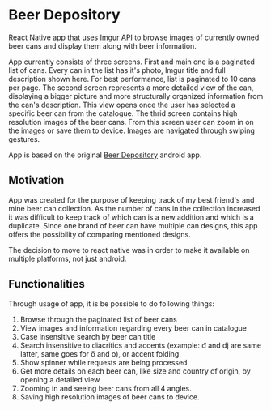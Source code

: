 # Beer Depository

React Native app that uses [Imgur API](https://apidocs.imgur.com/) to browse images of currently owned beer cans and display them along with beer information.

App currently consists of three screens. First and main one is a paginated list of cans. Every can in the list has it's photo, Imgur title and full description shown here. For best performance, list is paginated to 10 cans per page. The second screen represents a more detailed view of the can, displaying a bigger picture and more structurally organized information from the can's description. This view opens once the user has selected a specific beer can from the catalogue. The thrid screen contains high resolution images of the beer cans. From this screen user can zoom in on the images or save them to device. Images are navigated through swiping gestures.

App is based on the original [Beer Depository](https://github.com/dradisavljevic/BeerDepository) android app.

## Motivation

App was created for the purpose of keeping track of my best friend's and mine beer can collection. As the number of cans in the collection increased it was difficult to keep track of which can is a new addition and which is a duplicate. Since one brand of beer can have multiple can designs, this app offers the possibility of comparing mentioned designs.

The decision to move to react native was in order to make it available on multiple platforms, not just android.

## Functionalities

Through usage of app, it is be possible to do following things:

1. Browse through the paginated list of beer cans
2. View images and information regarding every beer can in catalogue
3. Case insensitive search by beer can title
4. Search insensitive to diacritics and accents (example: đ and dj are same latter, same goes for ő and o), or accent folding.
5. Show spinner while requests are being processed
6. Get more details on each beer can, like size and country of origin, by opening a detailed view
7. Zooming in and seeing beer cans from all 4 angles.
8. Saving high resolution images of beer cans to device.
